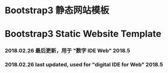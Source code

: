 # Bootstrap3 静态网站模板
# Bootstrap3 Static Website Template

  ### 2018.02.26 最后更新，用于 "数字 IDE Web" 2018.5
  ### 2018.02.26 last updated, used for "digital IDE for Web" 2018.5
  
